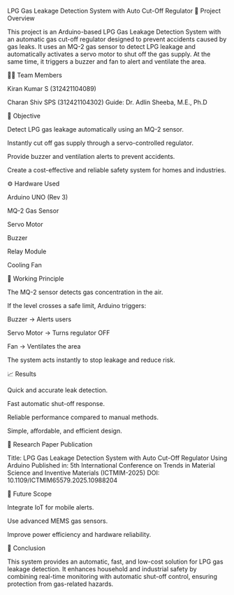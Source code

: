 LPG Gas Leakage Detection System with Auto Cut-Off Regulator
🔹 Project Overview

This project is an Arduino-based LPG Gas Leakage Detection System with an automatic gas cut-off regulator designed to prevent accidents caused by gas leaks.
It uses an MQ-2 gas sensor to detect LPG leakage and automatically activates a servo motor to shut off the gas supply. At the same time, it triggers a buzzer and fan to alert and ventilate the area.

👨‍💻 Team Members

Kiran Kumar S (312421104089)

Charan Shiv SPS (312421104302)
Guide: Dr. Adlin Sheeba, M.E., Ph.D

🎯 Objective

Detect LPG gas leakage automatically using an MQ-2 sensor.

Instantly cut off gas supply through a servo-controlled regulator.

Provide buzzer and ventilation alerts to prevent accidents.

Create a cost-effective and reliable safety system for homes and industries.

⚙️ Hardware Used

Arduino UNO (Rev 3)

MQ-2 Gas Sensor

Servo Motor

Buzzer

Relay Module

Cooling Fan

🔬 Working Principle

The MQ-2 sensor detects gas concentration in the air.

If the level crosses a safe limit, Arduino triggers:

Buzzer → Alerts users

Servo Motor → Turns regulator OFF

Fan → Ventilates the area

The system acts instantly to stop leakage and reduce risk.

📈 Results

Quick and accurate leak detection.

Fast automatic shut-off response.

Reliable performance compared to manual methods.

Simple, affordable, and efficient design.

🧾 Research Paper Publication

Title: LPG Gas Leakage Detection System with Auto Cut-Off Regulator Using Arduino
Published in: 5th International Conference on Trends in Material Science and Inventive Materials (ICTMIM-2025)
DOI: 10.1109/ICTMIM65579.2025.10988204

🚀 Future Scope

Integrate IoT for mobile alerts.

Use advanced MEMS gas sensors.

Improve power efficiency and hardware reliability.

🏁 Conclusion

This system provides an automatic, fast, and low-cost solution for LPG gas leakage detection.
It enhances household and industrial safety by combining real-time monitoring with automatic shut-off control, ensuring protection from gas-related hazards.
